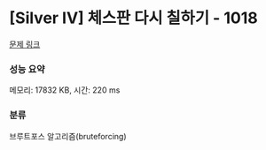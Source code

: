 # [Silver IV] 체스판 다시 칠하기 - 1018 

[문제 링크](https://www.acmicpc.net/problem/1018) 

### 성능 요약

메모리: 17832 KB, 시간: 220 ms

### 분류

브루트포스 알고리즘(bruteforcing)

